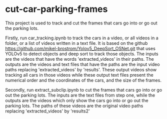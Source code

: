 # cut-car-parking-frames

This project is used to track and cut the frames that cars go into or go out the parking lots.

Firstly, run car_tracking.ipynb to track the cars in a video, or all videos in a folder, or a list of videos written in a text file. It is based on the github https://github.com/mikel-brostrom/Yolov5_DeepSort_OSNet.git that uses YOLOv5 to detect objects and deep sort to track those objects. The inputs are the videos that have the words 'extracted_videos' in their paths. The outputs are the videos and text files that have the paths are the input video paths replacing 'extracted_videos' by 'results'. These output videos show tracking all cars in those videos while these output text files present the numerical order and the coordinates of the cars, and the size of the frames. 

Secondly, run extract_subclip.ipynb to cut the frames that cars go into or go out the parking lots. The inputs are the text files from step one, while the outputs are the videos which only show the cars go into or go out the parking lots. The paths of these videos are the original video paths replacing 'extracted_videos' by 'results2'